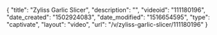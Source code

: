 {
    "title": "Zyliss Garlic Slicer",
    "description": "",
    "videoid": "111180196",
    "date_created": "1502924083",
    "date_modified": "1516654595",
    "type": "captivate",
    "layout": "video",
    "url": "\/v\/zyliss-garlic-slicer\/111180196"
}